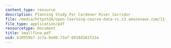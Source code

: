 ```yaml
---
content_type: resource
description: Planning Study For Cardener River Corridor
file: /media/https%3A/open-learning-course-data-rc.s3.amazonaws.com/11-943-special-studies-in-urban-studies-and-planning-the-cardener-river-corridor-workshop-fall-2001/b10559b73c7abe9073af6918d182f22a_smallfina.pdf
file_type: application/pdf
resourcetype: Document
title: smallfina.pdf
uid: b10559b7-3c7a-be90-73af-6918d182f22a
---
```

